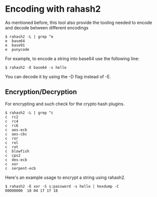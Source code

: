 # Encoding with rahash2

As mentioned before, this tool also provide the tooling needed to encode and decode between different encodings

```
$ rahash2 -L | grep ^e
e  base64
e  base91
e  punycode
```

For example, to encode a string into base64 use the following line:

```
$ rahash2 -E base64 -s hello
```

You can decode it by using the -D flag instead of -E.

## Encryption/Decryption

For encrypting and such check for the crypto hash plugins.

```
$ rahash2 -L | grep ^c
c  rc2
c  rc4
c  rc6
c  aes-ecb
c  aes-cbc
c  ror
c  rol
c  rot
c  blowfish
c  cps2
c  des-ecb
c  xor
c  serpent-ecb
```

Here's an example usage to encrypt a string using rahash2.

```
$ rahash2 -E xor -S s:password -s hello | hexdump -C
00000000  18 04 1f 1f 18
```